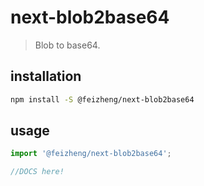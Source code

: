 # next-blob2base64
> Blob to base64.

## installation
```bash
npm install -S @feizheng/next-blob2base64
```

## usage
```js
import '@feizheng/next-blob2base64';

//DOCS here!
```
